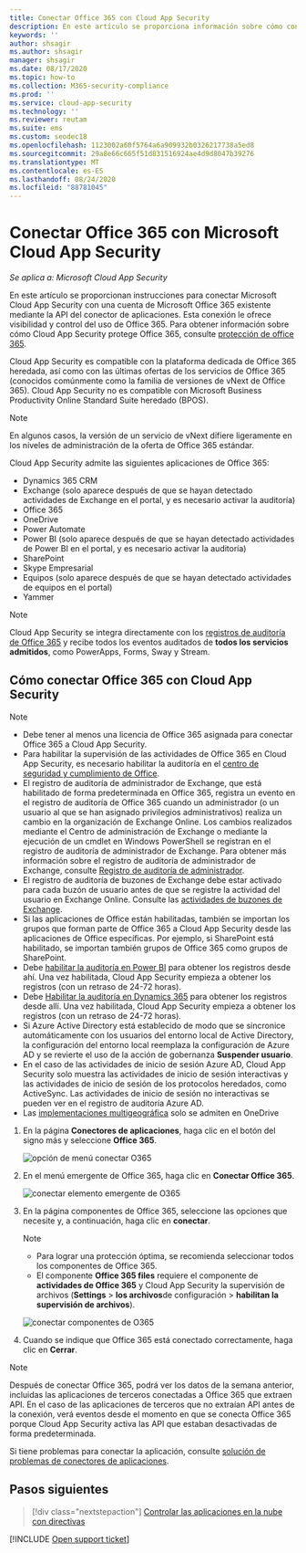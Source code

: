 ```yaml
---
title: Conectar Office 365 con Cloud App Security
description: En este artículo se proporciona información sobre cómo conectar Office 365 con Cloud App Security mediante el conector de API para la visibilidad y el control del uso.
keywords: ''
author: shsagir
ms.author: shsagir
manager: shsagir
ms.date: 08/17/2020
ms.topic: how-to
ms.collection: M365-security-compliance
ms.prod: ''
ms.service: cloud-app-security
ms.technology: ''
ms.reviewer: reutam
ms.suite: ems
ms.custom: seodec18
ms.openlocfilehash: 1123002a60f5764a6a909932b0326217738a5ed8
ms.sourcegitcommit: 29a8e66c665f51d831516924ae4d9d8047b39276
ms.translationtype: MT
ms.contentlocale: es-ES
ms.lasthandoff: 08/24/2020
ms.locfileid: "88781045"
---
```

# <a name="connect-office-365-to-microsoft-cloud-app-security"></a>Conectar Office 365 con Microsoft Cloud App Security

*Se aplica a: Microsoft Cloud App Security*

En este artículo se proporcionan instrucciones para conectar Microsoft Cloud App Security con una cuenta de Microsoft Office 365 existente mediante la API del conector de aplicaciones. Esta conexión le ofrece visibilidad y control del uso de Office 365. Para obtener información sobre cómo Cloud App Security protege Office 365, consulte [protección de office 365](protect-office-365.md).
  
Cloud App Security es compatible con la plataforma dedicada de Office 365 heredada, así como con las últimas ofertas de los servicios de Office 365 (conocidos comúnmente como la familia de versiones de vNext de Office 365).  Cloud App Security no es compatible con Microsoft Business Productivity Online Standard Suite heredado (BPOS).

> [!NOTE]
> En algunos casos, la versión de un servicio de vNext difiere ligeramente en los niveles de administración de la oferta de Office 365 estándar.

Cloud App Security admite las siguientes aplicaciones de Office 365:

- Dynamics 365 CRM
- Exchange (solo aparece después de que se hayan detectado actividades de Exchange en el portal, y es necesario activar la auditoría)
- Office 365
- OneDrive
- Power Automate
- Power BI (solo aparece después de que se hayan detectado actividades de Power BI en el portal, y es necesario activar la auditoría)
- SharePoint
- Skype Empresarial
- Equipos (solo aparece después de que se hayan detectado actividades de equipos en el portal)
- Yammer

> [!NOTE]
> Cloud App Security se integra directamente con los [registros de auditoría de Office 365](https://docs.microsoft.com/microsoft-365/compliance/detailed-properties-in-the-office-365-audit-log?view=o365-worldwide) y recibe todos los eventos auditados de **todos los servicios admitidos**, como PowerApps, Forms, Sway y Stream.

## <a name="how-to-connect-office-365-to-cloud-app-security"></a>Cómo conectar Office 365 con Cloud App Security  

> [!NOTE]
>
>- Debe tener al menos una licencia de Office 365 asignada para conectar Office 365 a Cloud App Security.
>- Para habilitar la supervisión de las actividades de Office 365 en Cloud App Security, es necesario habilitar la auditoría en el [centro de seguridad y cumplimiento de Office](https://support.microsoft.com/help/4026501/office-auditing-in-office-365-for-admins).
>- El registro de auditoría de administrador de Exchange, que está habilitado de forma predeterminada en Office 365, registra un evento en el registro de auditoría de Office 365 cuando un administrador (o un usuario al que se han asignado privilegios administrativos) realiza un cambio en la organización de Exchange Online. Los cambios realizados mediante el Centro de administración de Exchange o mediante la ejecución de un cmdlet en Windows PowerShell se registran en el registro de auditoría de administrador de Exchange. Para obtener más información sobre el registro de auditoría de administrador de Exchange, consulte [Registro de auditoría de administrador](https://docs.microsoft.com/exchange/security-and-compliance/exchange-auditing-reports/view-administrator-audit-log).
>- El registro de auditoría de buzones de Exchange debe estar activado para cada buzón de usuario antes de que se registre la actividad del usuario en Exchange Online. Consulte las [actividades de buzones de Exchange](https://support.office.com/article/Search-the-audit-log-in-the-Office-365-Security-Compliance-Center-0d4d0f35-390b-4518-800e-0c7ec95e946c).
>- Si las aplicaciones de Office están habilitadas, también se importan los grupos que forman parte de Office 365 a Cloud App Security desde las aplicaciones de Office específicas. Por ejemplo, si SharePoint está habilitado, se importan también grupos de Office 365 como grupos de SharePoint.
>- Debe [habilitar la auditoría en Power BI](https://powerbi.microsoft.com/documentation/powerbi-admin-auditing/) para obtener los registros desde ahí. Una vez habilitada, Cloud App Security empieza a obtener los registros (con un retraso de 24-72 horas).
>- Debe [Habilitar la auditoría en Dynamics 365](https://docs.microsoft.com/dynamics365/customer-engagement/admin/enable-use-comprehensive-auditing#enable-auditing) para obtener los registros desde allí. Una vez habilitada, Cloud App Security empieza a obtener los registros (con un retraso de 24-72 horas).
>- Si Azure Active Directory está establecido de modo que se sincronice automáticamente con los usuarios del entorno local de Active Directory, la configuración del entorno local reemplaza la configuración de Azure AD y se revierte el uso de la acción de gobernanza **Suspender usuario**.
>- En el caso de las actividades de inicio de sesión Azure AD, Cloud App Security solo muestra las actividades de inicio de sesión interactivas y las actividades de inicio de sesión de los protocolos heredados, como ActiveSync. Las actividades de inicio de sesión no interactivas se pueden ver en el registro de auditoría Azure AD.
> - Las [implementaciones multigeográfica](/office365/enterprise/office-365-multi-geo) solo se admiten en OneDrive

1. En la página **Conectores de aplicaciones**, haga clic en el botón del signo más y seleccione **Office 365**.

    ![opción de menú conectar O365](media/connect-o365.png)

1. En el menú emergente de Office 365, haga clic en **Conectar Office 365**.

    ![conectar elemento emergente de O365](media/office-connect.png)

1. En la página componentes de Office 365, seleccione las opciones que necesite y, a continuación, haga clic en **conectar**.

    > [!NOTE]
    >
    > - Para lograr una protección óptima, se recomienda seleccionar todos los componentes de Office 365.
    > - El componente **Office 365 files** requiere el componente de **actividades de Office 365** y Cloud App Security la supervisión de archivos (**Settings**  >  **los archivos**de configuración  >  **habilitan la supervisión de archivos**).

    ![conectar componentes de O365](media/connect-o365-components.png)

1. Cuando se indique que Office 365 está conectado correctamente, haga clic en **Cerrar**.

> [!NOTE]
> Después de conectar Office 365, podrá ver los datos de la semana anterior, incluidas las aplicaciones de terceros conectadas a Office 365 que extraen API. En el caso de las aplicaciones de terceros que no extraían API antes de la conexión, verá eventos desde el momento en que se conecta Office 365 porque Cloud App Security activa las API que estaban desactivadas de forma predeterminada.

Si tiene problemas para conectar la aplicación, consulte [solución de problemas de conectores de aplicaciones](troubleshooting-api-connectors-using-error-messages.md).

## <a name="next-steps"></a>Pasos siguientes

> [!div class="nextstepaction"]
> [Controlar las aplicaciones en la nube con directivas](control-cloud-apps-with-policies.md)

[!INCLUDE [Open support ticket](includes/support.md)]
